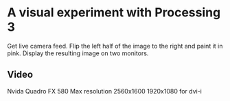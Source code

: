 A visual experiment with Processing 3
===

Get live camera feed. 
Flip the left half of the image to the right and paint it in pink.
Display the resulting image on two monitors.


Video
---
Nvida Quadro FX 580
Max resolution 
    2560x1600
    1920x1080 for dvi-i
